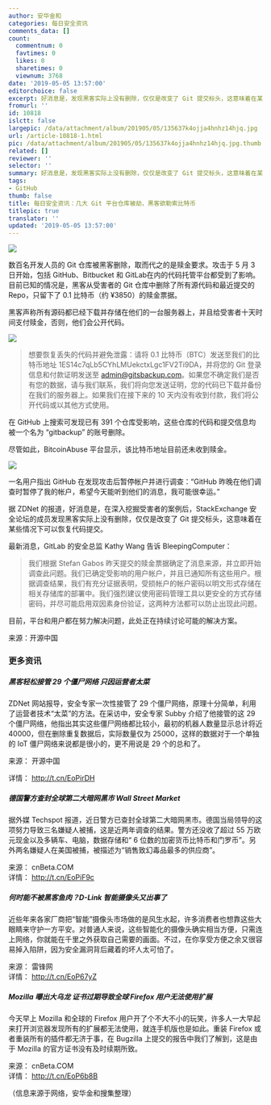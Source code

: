 ```yaml
---
author: 安华金和
categories: 每日安全资讯
comments_data: []
count:
  commentnum: 0
  favtimes: 0
  likes: 0
  sharetimes: 0
  viewnum: 3768
date: '2019-05-05 13:57:00'
editorchoice: false
excerpt: 好消息是，发现黑客实际上没有删除，仅仅是改变了 Git 提交标头，这意味着在某些情况下可以恢复代码提交。
fromurl: ''
id: 10818
islctt: false
largepic: /data/attachment/album/201905/05/135637k4ojja4hnhz14hjq.jpg
url: /article-10818-1.html
pic: /data/attachment/album/201905/05/135637k4ojja4hnhz14hjq.jpg.thumb.jpg
related: []
reviewer: ''
selector: ''
summary: 好消息是，发现黑客实际上没有删除，仅仅是改变了 Git 提交标头，这意味着在某些情况下可以恢复代码提交。
tags:
- GitHub
thumb: false
title: 每日安全资讯：几大 Git 平台仓库被劫，黑客欲勒索比特币
titlepic: true
translator: ''
updated: '2019-05-05 13:57:00'
---
```


![](/data/attachment/album/201905/05/135637k4ojja4hnhz14hjq.jpg)


数百名开发人员的 Git 仓库被黑客删除，取而代之的是赎金要求。攻击于 5 月 3 日开始，包括 GitHub、Bitbucket 和 GitLab在内的代码托管平台都受到了影响。 目前已知的情况是，黑客从受害者的 Git 仓库中删除了所有源代码和最近提交的 Repo，只留下了 0.1 比特币（约 ¥3850）的赎金票据。


黑客声称所有源码都已经下载并存储在他们的一台服务器上，并且给受害者十天时间支付赎金，否则，他们会公开代码。


![](/data/attachment/album/201905/05/135008gt9vo9u88j86vvzz.jpg)



> 
> 想要恢复丢失的代码并避免泄露：请将 0.1 比特币（BTC）发送至我们的比特币地址 1ES14c7qLb5CYhLMUekctxLgc1FV2Ti9DA，并将您的 Git 登录信息和付款证明发送至 admin@gitsbackup.com。如果您不确定我们是否有您的数据，请与我们联系，我们将向您发送证明，您的代码已下载并备份在我们的服务器上。如果我们在接下来的 10 天内没有收到付款，我们将公开代码或以其他方式使用。
> 
> 
> 


在 GitHub 上搜索可发现已有 391 个仓库受影响，这些仓库的代码和提交信息均被一个名为 “gitbackup” 的账号删除。


尽管如此，BitcoinAbuse 平台显示，该比特币地址目前还未收到赎金。


![](/data/attachment/album/201905/05/135020gzybxj3ndun6xhw3.jpg)


一名用户指出 GitHub 在发现攻击后暂停帐户并进行调查：“GitHub 昨晚在他们调查时暂停了我的帐户，希望今天能听到他们的消息，我可能很幸运。”


据 ZDNet 的报道，好消息是，在深入挖掘受害者的案例后，StackExchange 安全论坛的成员发现黑客实际上没有删除，仅仅是改变了 Git 提交标头，这意味着在某些情况下可以恢复代码提交。


最新消息，GitLab 的安全总监 Kathy Wang 告诉 BleepingComputer：



> 
> 我们根据 Stefan Gabos 昨天提交的赎金票据确定了消息来源，并立即开始调查此问题。我们已确定受影响的用户帐户，并且已通知所有这些用户。根据调查结果，我们有充分证据表明，受损帐户的帐户密码以明文形式存储在相关存储库的部署中。我们强烈建议使用密码管理工具以更安全的方式存储密码，并尽可能启用双因素身份验证，这两种方法都可以防止出现此问题。
> 
> 
> 


目前，平台和用户都在努力解决问题，此处正在持续讨论可能的解决方案。


来源：开源中国


### 更多资讯


##### 黑客轻松接管 29 个僵尸网络 只因运营者太菜


ZDNet 网站报导，安全专家一次性接管了 29 个僵尸网络，原理十分简单，利用了运营者技术“太菜”的方法。在采访中，安全专家 Subby 介绍了他接管的这 29 个僵尸网络，他指出其实这些僵尸网络都比较小，最初的机器人数量显示总计将近 40000，但在删除重复数据后，实际数量仅为 25000，这样的数据对于一个单独的 IoT 僵尸网络来说都是很小的，更不用说是 29 个的总和了。


来源： 开源中国


详情： <http://t.cn/EoPirDH> 


##### 德国警方查封全球第二大暗网黑市 Wall Street Market


据外媒 Techspot 报道，近日警方已查封全球第二大暗网黑市。德国当局领导的这项努力导致三名嫌疑人被捕，这是近两年调查的结果。警方还没收了超过 55 万欧元现金以及多辆车、电脑，数据存储和“ 6 位数的加密货币比特币和门罗币”。另外两名嫌疑人在美国被捕，被描述为“销售致幻毒品最多的供应商”。


来源： cnBeta.COM  
详情： <http://t.cn/EoPiF9c> 


##### 何时能不被黑客鱼肉？D-Link 智能摄像头又出事了


近些年来各家厂商把“智能”摄像头市场做的是风生水起，许多消费者也想靠这些大眼睛来守护一方平安。对普通人来说，这些智能化的摄像头确实相当方便，只需连上网络，你就能在千里之外获取自己需要的画面。不过，在你享受方便之余又很容易掉入陷阱，因为安全漏洞背后藏着的坏人太可怕了。


来源： 雷锋网  
详情： <http://t.cn/EoP67yZ> 


##### Mozilla 曝出大乌龙 证书过期导致全球 Firefox 用户无法使用扩展


今天早上 Mozilla 和全球的 Firefox 用户开了个不大不小的玩笑，许多人一大早起来打开浏览器发现所有的扩展都无法使用，就连手机版也是如此。重装 Firefox 或者重装所有的插件都无济于事，在 Bugzilla 上提交的报告中我们了解到，这是由于 Mozilla 的官方证书没有及时续期所致。


来源： cnBeta.COM  
详情： <http://t.cn/EoP6b8B> 


（信息来源于网络，安华金和搜集整理）